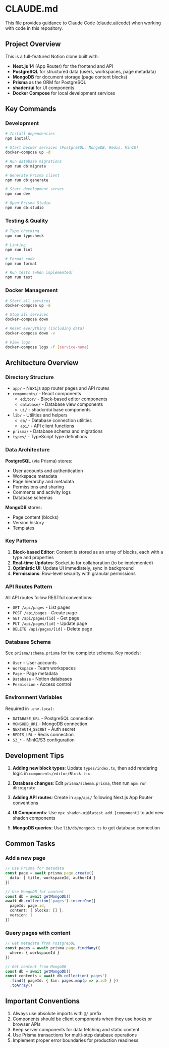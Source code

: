 # CLAUDE.md

This file provides guidance to Claude Code (claude.ai/code) when working with code in this repository.

## Project Overview

This is a full-featured Notion clone built with:
- **Next.js 14** (App Router) for the frontend and API
- **PostgreSQL** for structured data (users, workspaces, page metadata)
- **MongoDB** for document storage (page content blocks)
- **Prisma** as the ORM for PostgreSQL
- **shadcn/ui** for UI components
- **Docker Compose** for local development services

## Key Commands

### Development
```bash
# Install dependencies
npm install

# Start Docker services (PostgreSQL, MongoDB, Redis, MinIO)
docker-compose up -d

# Run database migrations
npm run db:migrate

# Generate Prisma client
npm run db:generate

# Start development server
npm run dev

# Open Prisma Studio
npm run db:studio
```

### Testing & Quality
```bash
# Type checking
npm run typecheck

# Linting
npm run lint

# Format code
npm run format

# Run tests (when implemented)
npm run test
```

### Docker Management
```bash
# Start all services
docker-compose up -d

# Stop all services
docker-compose down

# Reset everything (including data)
docker-compose down -v

# View logs
docker-compose logs -f [service-name]
```

## Architecture Overview

### Directory Structure
- `app/` - Next.js app router pages and API routes
- `components/` - React components
  - `editor/` - Block-based editor components
  - `database/` - Database view components
  - `ui/` - shadcn/ui base components
- `lib/` - Utilities and helpers
  - `db/` - Database connection utilities
  - `api/` - API client functions
- `prisma/` - Database schema and migrations
- `types/` - TypeScript type definitions

### Data Architecture

**PostgreSQL** (via Prisma) stores:
- User accounts and authentication
- Workspace metadata
- Page hierarchy and metadata
- Permissions and sharing
- Comments and activity logs
- Database schemas

**MongoDB** stores:
- Page content (blocks)
- Version history
- Templates

### Key Patterns

1. **Block-based Editor**: Content is stored as an array of blocks, each with a type and properties
2. **Real-time Updates**: Socket.io for collaboration (to be implemented)
3. **Optimistic UI**: Update UI immediately, sync in background
4. **Permissions**: Row-level security with granular permissions

### API Routes Pattern

All API routes follow RESTful conventions:
- `GET /api/pages` - List pages
- `POST /api/pages` - Create page
- `GET /api/pages/[id]` - Get page
- `PUT /api/pages/[id]` - Update page
- `DELETE /api/pages/[id]` - Delete page

### Database Schema

See `prisma/schema.prisma` for the complete schema. Key models:
- `User` - User accounts
- `Workspace` - Team workspaces
- `Page` - Page metadata
- `Database` - Notion databases
- `Permission` - Access control

### Environment Variables

Required in `.env.local`:
- `DATABASE_URL` - PostgreSQL connection
- `MONGODB_URI` - MongoDB connection
- `NEXTAUTH_SECRET` - Auth secret
- `REDIS_URL` - Redis connection
- `S3_*` - MinIO/S3 configuration

## Development Tips

1. **Adding new block types**: Update `types/index.ts`, then add rendering logic in `components/editor/Block.tsx`

2. **Database changes**: Edit `prisma/schema.prisma`, then run `npm run db:migrate`

3. **Adding API routes**: Create in `app/api/` following Next.js App Router conventions

4. **UI Components**: Use `npx shadcn-ui@latest add [component]` to add new shadcn components

5. **MongoDB queries**: Use `lib/db/mongodb.ts` to get database connection

## Common Tasks

### Add a new page
```typescript
// Use Prisma for metadata
const page = await prisma.page.create({
  data: { title, workspaceId, authorId }
})

// Use MongoDB for content
const db = await getMongoDb()
await db.collection('pages').insertOne({
  pageId: page.id,
  content: { blocks: [] },
  version: 1
})
```

### Query pages with content
```typescript
// Get metadata from PostgreSQL
const pages = await prisma.page.findMany({
  where: { workspaceId }
})

// Get content from MongoDB
const db = await getMongoDb()
const contents = await db.collection('pages')
  .find({ pageId: { $in: pages.map(p => p.id) } })
  .toArray()
```

## Important Conventions

1. Always use absolute imports with `@/` prefix
2. Components should be client components when they use hooks or browser APIs
3. Keep server components for data fetching and static content
4. Use Prisma transactions for multi-step database operations
5. Implement proper error boundaries for production readiness